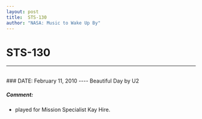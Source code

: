 ```yaml
---
layout: post
title:  STS-130
author: "NASA: Music to Wake Up By"
---
```


# STS-130
----
<br/>
### DATE: February 11, 2010
----
Beautiful Day by U2

##### Comment:
* played for Mission Specialist Kay Hire.
